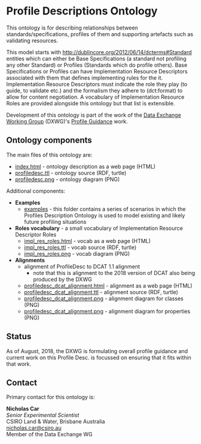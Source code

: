 # Profile Descriptions Ontology
This ontology is for describing relationships between standards/specifications, profiles of them and supporting artefacts such as validating resources.

This model starts with <http://dublincore.org/2012/06/14/dcterms#Standard> entities which can either be Base Specifications (a standard not profiling any other Standard) or Profiles (Standards which do profile others). Base Specifications or Profiles can have Implementation Resource Descriptors associated with them that defines implementing rules for the it. Implementation Resource Descriptors must indicate the role they play (to guide, to validate etc.) and the formalism they adhere to (dct:format) to allow for content negotiation. A vocabulary of Implementation Resource Roles are provided alongside this ontology but that list is extensible.

Development of this ontology is part of the work of the [Data Exchange Working Group](https://www.w3.org/2017/dxwg/) (DXWG)'s [Profile Guidance](https://w3c.github.io/dxwg/profile-guidance/) work.

## Ontology components
The main files of this ontology are:

* [index.html](https://w3c.github.io/dxwg/profiledescont/) - ontology description as a web page (HTML)
* [profiledesc.ttl](profiledesc.ttl) - ontology source (RDF, turtle)
* [profiledesc.png](profiledesc.png) - ontology diagram (PNG)

Additional components:

* **Examples**
  * [examples](examples/) - this folder contains a series of scenarios in which the Profiles Description Ontology is used to model existing and likely future profiling situations
* **Roles vocabulary** - a small vocabulary of Implementation Resource Descriptor Roles
  * [impl_res_roles.html](impl_res_roles.html) - vocab as a web page (HTML)
  * [impl_res_roles.ttl](impl_res_roles.ttl) - vocab source (RDF, turtle)
  * [impl_res_roles.png](impl_res_roles.png) - vocab diagram (PNG)
* **Alignments**
  * alignment of ProfileDesc to DCAT 1.1 alignment
    * note that this is alignment to the 2018 version of DCAT also being produced by the DXWG
  * [profiledesc_dcat_alignment.html](profiledesc_dcat_alignment.html) - alignment as a web page (HTML)
  * [profiledesc_dcat_alignment.ttl](profiledesc_dcat_alignment.ttl) - alignment source (RDF, turtle)
  * [profiledesc_dcat_alignment.png](profiledesc_dcat_alignment_classes.png) - alignment diagram for classes (PNG)
  * [profiledesc_dcat_alignment.png](profiledesc_dcat_alignment_classes.png) - alignment diagram for properties (PNG)


## Status
As of August, 2018, the DXWG is formulating overall profile guidance and current work on this Profile Desc. is focussed on ensuring that it fits within that work.

## Contact
Primary contact for this ontology is:

**Nicholas Car**  
*Senior Experimental Scientist*  
CSIRO Land & Water, Brisbane Australia  
<nicholas.car@csiro.au>  
Member of the Data Exchange WG
